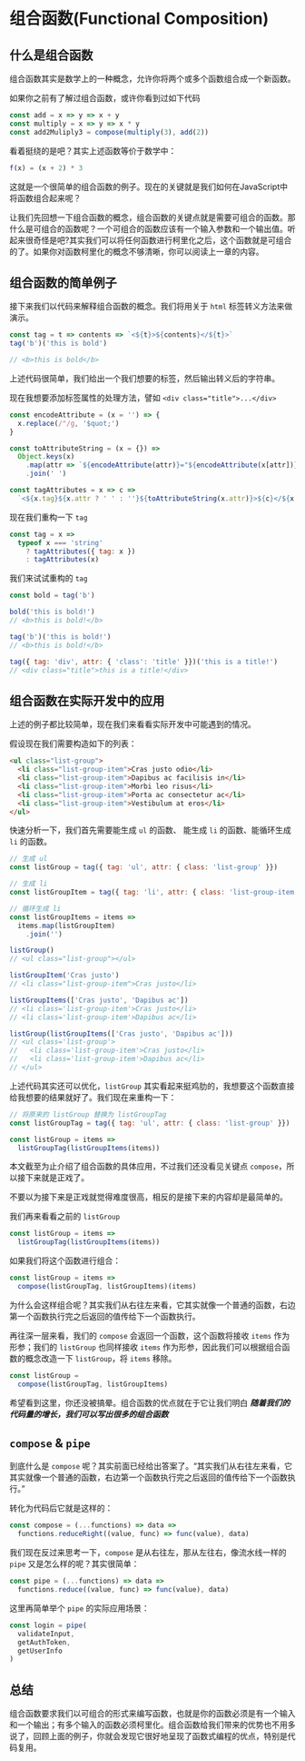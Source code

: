 # 组合函数(Functional Composition)

## 什么是组合函数

组合函数其实是数学上的一种概念，允许你将两个或多个函数组合成一个新函数。

如果你之前有了解过组合函数，或许你看到过如下代码

```js
const add = x => y => x + y
const multiply = x => y => x * y
const add2Muliply3 = compose(multiply(3), add(2))
```

看着挺绕的是吧？其实上述函数等价于数学中：

```js
f(x) = (x + 2) * 3
```

这就是一个很简单的组合函数的例子。现在的关键就是我们如何在JavaScript中将函数组合起来呢？

让我们先回想一下组合函数的概念，组合函数的关键点就是需要可组合的函数。那什么是可组合的函数呢？一个可组合的函数应该有一个输入参数和一个输出值。听起来很奇怪是吧?其实我们可以将任何函数进行柯里化之后，这个函数就是可组合的了。如果你对函数柯里化的概念不够清晰，你可以阅读上一章的内容。

## 组合函数的简单例子

接下来我们以代码来解释组合函数的概念。我们将用关于 `html` 标签转义方法来做演示。

```js
const tag = t => contents => `<${t}>${contents}</${t}>`
tag('b')('this is bold')

// <b>this is bold</b>
```

上述代码很简单，我们给出一个我们想要的标签，然后输出转义后的字符串。

现在我想要添加标签属性的处理方法，譬如 `<div class="title">...</div>`

```js
const encodeAttribute = (x = '') => {
  x.replace(/"/g, '$quot;')
}

const toAttributeString = (x = {}) =>
  Object.keys(x)
    .map(attr => `${encodeAttribute(attr)}="${encodeAttribute(x[attr])}"`)
    .join(' ')

const tagAttributes = x => c => 
  `<${x.tag}${x.attr ? ' ' : ''}${toAttributeString(x.attr)}>${c}</${x.tag}>`
```

现在我们重构一下 `tag`

```js
const tag = x =>
  typeof x === 'string'
    ? tagAttributes({ tag: x })
    : tagAttributes(x)
```

我们来试试重构的 `tag`

```js
const bold = tag('b')

bold('this is bold!')
// <b>this is bold!</b>

tag('b')('this is bold!')
// <b>this is bold!</b>

tag({ tag: 'div', attr: { 'class': 'title' }})('this is a title!')
// <div class="title">this is a title!</div>
```

## 组合函数在实际开发中的应用

上述的例子都比较简单，现在我们来看看实际开发中可能遇到的情况。

假设现在我们需要构造如下的列表：

```html
<ul class="list-group">
  <li class="list-group-item">Cras justo odio</li>
  <li class="list-group-item">Dapibus ac facilisis in</li>
  <li class="list-group-item">Morbi leo risus</li>
  <li class="list-group-item">Porta ac consectetur ac</li>
  <li class="list-group-item">Vestibulum at eros</li>
</ul>
```

快速分析一下，我们首先需要能生成 `ul` 的函数、 能生成 `li` 的函数、能循环生成 `li` 的函数。

```js
// 生成 ul
const listGroup = tag({ tag: 'ul', attr: { class: 'list-group' }})

// 生成 li
const listGroupItem = tag({ tag: 'li', attr: { class: 'list-group-item' }})

// 循环生成 li
const listGroupItems = items =>
  items.map(listGroupItem)
    .join('')

listGroup()
// <ul class="list-group"></ul>

listGroupItem('Cras justo')
// <li class="list-group-item">Cras justo</li>

listGroupItems(['Cras justo', 'Dapibus ac'])
// <li class='list-group-item'>Cras justo</li>
// <li class='list-group-item'>Dapibus ac</li>

listGroup(listGroupItems(['Cras justo', 'Dapibus ac']))
// <ul class='list-group'>
//   <li class='list-group-item'>Cras justo</li>
//   <li class='list-group-item'>Dapibus ac</li>
// </ul>
```

上述代码其实还可以优化，`listGroup` 其实看起来挺鸡肋的，我想要这个函数直接给我想要的结果就好了。我们现在来重构一下：

```js
// 将原来的 listGroup 替换为 listGroupTag
const listGroupTag = tag({ tag: 'ul', attr: { class: 'list-group' }})

const listGroup = items =>
  listGroupTag(listGroupItems(items))
```

本文截至为止介绍了组合函数的具体应用，不过我们还没看见关键点 `compose`，所以接下来就是正戏了。

不要以为接下来是正戏就觉得难度很高，相反的是接下来的内容却是最简单的。

我们再来看看之前的 `listGroup`

```js
const listGroup = items =>
  listGroupTag(listGroupItems(items))
```

如果我们将这个函数进行组合：

```js
const listGroup = items =>
  compose(listGroupTag, listGroupItems)(items)
```

为什么会这样组合呢？其实我们从右往左来看，它其实就像一个普通的函数，右边第一个函数执行完之后返回的值传给下一个函数执行。

再往深一层来看，我们的 `compose` 会返回一个函数，这个函数将接收 `items` 作为形参；我们的 `listGroup` 也同样接收 `items` 作为形参，因此我们可以根据组合函数的概念改造一下 `listGroup`，将 `items` 移除。

```js
const listGroup =
  compose(listGroupTag, listGroupItems)
```

希望看到这里，你还没被搞晕。组合函数的优点就在于它让我们明白 ___随着我们的代码量的增长，我们可以写出很多的组合函数___

## `compose` & `pipe`

到底什么是 `compose` 呢？其实前面已经给出答案了。“其实我们从右往左来看，它其实就像一个普通的函数，右边第一个函数执行完之后返回的值传给下一个函数执行。”

转化为代码后它就是这样的：

```js
const compose = (...functions) => data =>
  functions.reduceRight((value, func) => func(value), data)
```

我们现在反过来思考一下，`compose` 是从右往左，那从左往右，像流水线一样的 `pipe` 又是怎么样的呢？其实很简单：

```js
const pipe = (...functions) => data =>
  functions.reduce((value, func) => func(value), data)
```

这里再简单举个 `pipe` 的实际应用场景：

```js
const login = pipe(
  validateInput,
  getAuthToken,
  getUserInfo
)
```

## 总结

组合函数要求我们以可组合的形式来编写函数，也就是你的函数必须是有一个输入和一个输出；有多个输入的函数必须柯里化。组合函数给我们带来的优势也不用多说了，回顾上面的例子，你就会发现它很好地呈现了函数式编程的优点，特别是代码复用。
